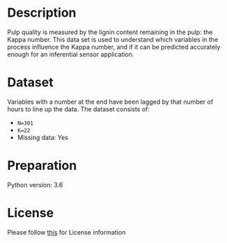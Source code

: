 # Description
Pulp quality is measured by the lignin content remaining in the pulp: the Kappa number. This data set is used to understand which variables in the process influence the Kappa number, and if it can be predicted accurately enough for an inferential sensor application.

# Dataset
Variables with a number at the end have been lagged by that number of hours to line up the data. The dataset consists of:

- `N=301`
- `K=22`
- Missing data: Yes

# Preparation
Python version: 3.6 

# License
Please follow [this]("https://creativecommons.org/licenses/by-sa/4.0/") for License information